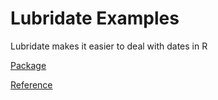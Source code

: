 # Lubridate Examples
Lubridate makes it easier to deal with dates in R

[Package](https://cran.r-project.org/web/packages/lubridate/index.html)

[Reference](https://cran.r-project.org/web/packages/lubridate/lubridate.pdf)
